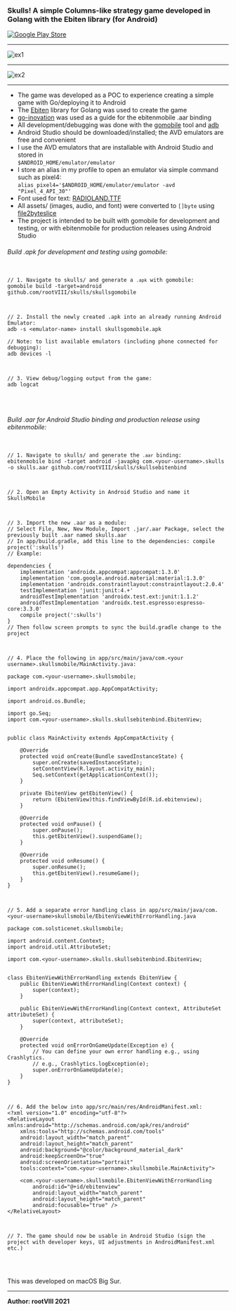 ### Skulls! A simple Columns-like strategy game developed in Golang with the Ebiten library (for Android)

<a href="https://play.google.com/store/apps/details?id=com.solsticenet.skullsmobile" target="_blank">
  <img src="https://images2.imgbox.com/82/88/wEAnPcV2_o.png" alt="Google Play Store"/>
</a>
<hr>
<img src="https://images2.imgbox.com/a6/ab/4hlQKK3q_o.png" alt="ex1"/>
<hr>
<img src="https://images2.imgbox.com/5f/91/zXqDD7WR_o.png" alt="ex2"/>
<hr>



<ul>
  <li>
    The game was developed as a POC to experience creating a simple game with Go/deploying it to Android
  </li>
  <li>
    The <a href="https://ebiten.org/" target="_blank">Ebiten</a> library for Golang was used to create the game
  </li>
  <li>
    <a href="https://github.com/hajimehoshi/go-inovation" target="_blank">go-inovation</a> was used as a guide for the ebitenmobile .aar binding
  </li>
  <li>
    All development/debugging was done with the <a href="https://pkg.go.dev/golang.org/x/mobile/cmd/gomobile" target="_blank">gomobile</a> tool and <a href="https://developer.android.com/studio/command-line/adb" target="_blank">adb</a>
  </li>
  <li>
    Android Studio should be downloaded/installed; the AVD emulators are free and convenient
  </li>
  <li>
    I use the AVD emulators that are installable with Android Studio and stored in<br><code>$ANDROID_HOME/emulator/emulator</code> 
  </li>
  <li>
    I store an alias in my profile to open an emulator via simple command such as pixel4:<br><code>alias pixel4='$ANDROID_HOME/emulator/emulator -avd "Pixel_4_API_30"'</code>
  </li>
  <li>
    Font used for text: <a href="https://www.dafont.com/radioland.font">RADIOLAND.TTF</a> 
  </li>
  <li>
    All assets/ (images, audio, and font) were converted to <code>[]byte</code> using <a href="https://github.com/hajimehoshi/file2byteslice">file2byteslice</a>
  </li>
  <li>
    The project is intended to be built with gomobile for development and testing, or with ebitenmobile for production releases using Android Studio
  </li>
</ul>

###### Build .apk for development and testing using gomobile:

<pre>
  <code>
// 1. Navigate to skulls/ and generate a <code>.apk</code> with gomobile:
gomobile build -target=android github.com/rootVIII/skulls/skullsgomobile



// 2. Install the newly created .apk into an already running Android Emulator:
adb -s &lt;emulator-name&gt; install skullsgomobile.apk

// Note: to list available emulators (including phone connected for debugging):
adb devices -l



// 3. View debug/logging output from the game:
adb logcat
  </code>
</pre>
<br>

###### Build .aar for Android Studio binding and production release using ebitenmobile:

<pre>
  <code>
// 1. Navigate to skulls/ and generate the <code>.aar</code> binding:
ebitenmobile bind -target android -javapkg com.&lt;your-username&gt;.skulls -o skulls.aar github.com/rootVIII/skulls/skullsebitenbind



// 2. Open an Empty Activity in Android Studio and name it SkullsMobile



// 3. Import the new .aar as a module:
// Select File, New, New Module, Import .jar/.aar Package, select the previously built .aar named skulls.aar
// In app/build.gradle, add this line to the dependencies: compile project(':skulls')
// Example:

dependencies {
    implementation 'androidx.appcompat:appcompat:1.3.0'
    implementation 'com.google.android.material:material:1.3.0'
    implementation 'androidx.constraintlayout:constraintlayout:2.0.4'
    testImplementation 'junit:junit:4.+'
    androidTestImplementation 'androidx.test.ext:junit:1.1.2'
    androidTestImplementation 'androidx.test.espresso:espresso-core:3.3.0'
    compile project(':skulls')
}
// Then follow screen prompts to sync the build.gradle change to the project



// 4. Place the following in app/src/main/java/com.&lt;your username&gt;.skullsmobile/MainActivity.java:

package com.&lt;your-username&gt;.skullsmobile;

import androidx.appcompat.app.AppCompatActivity;

import android.os.Bundle;

import go.Seq;
import com.&lt;your-username&gt;.skulls.skullsebitenbind.EbitenView;


public class MainActivity extends AppCompatActivity {

    @Override
    protected void onCreate(Bundle savedInstanceState) {
        super.onCreate(savedInstanceState);
        setContentView(R.layout.activity_main);
        Seq.setContext(getApplicationContext());
    }

    private EbitenView getEbitenView() {
        return (EbitenView)this.findViewById(R.id.ebitenview);
    }

    @Override
    protected void onPause() {
        super.onPause();
        this.getEbitenView().suspendGame();
    }

    @Override
    protected void onResume() {
        super.onResume();
        this.getEbitenView().resumeGame();
    }
}



// 5. Add a separate error handling class in app/src/main/java/com.&lt;your-username&gt;skullsmobile/EbitenViewWithErrorHandling.java

package com.solsticenet.skullsmobile;

import android.content.Context;
import android.util.AttributeSet;

import com.&lt;your-username&gt;.skulls.skullsebitenbind.EbitenView;


class EbitenViewWithErrorHandling extends EbitenView {
    public EbitenViewWithErrorHandling(Context context) {
        super(context);
    }

    public EbitenViewWithErrorHandling(Context context, AttributeSet attributeSet) {
        super(context, attributeSet);
    }

    @Override
    protected void onErrorOnGameUpdate(Exception e) {
        // You can define your own error handling e.g., using Crashlytics.
        // e.g., Crashlytics.logException(e);
        super.onErrorOnGameUpdate(e);
    }
}



// 6. Add the below into app/src/main/res/AndroidManifest.xml:
&lt;?xml version="1.0" encoding="utf-8"?&gt;
&lt;RelativeLayout xmlns:android="http://schemas.android.com/apk/res/android"
    xmlns:tools="http://schemas.android.com/tools"
    android:layout_width="match_parent"
    android:layout_height="match_parent"
    android:background="@color/background_material_dark"
    android:keepScreenOn="true"
    android:screenOrientation="portrait"
    tools:context="com.&lt;your-username&gt;.skullsmobile.MainActivity"&gt;

    &lt;com.&lt;your-username&gt;.skullsmobile.EbitenViewWithErrorHandling
        android:id="@+id/ebitenview"
        android:layout_width="match_parent"
        android:layout_height="match_parent"
        android:focusable="true" /&gt;
&lt;/RelativeLayout&gt;



// 7. The game should now be usable in Android Studio (sign the project with developer keys, UI adjustments in AndroidManifest.xml etc.)
  </code>
</pre>

<br>

This was developed on macOS Big Sur.
<hr>
<b>Author: rootVIII  2021</b>
<br><br>
